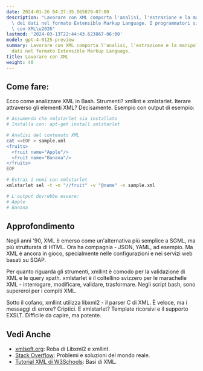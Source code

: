 ```yaml
---
date: 2024-01-26 04:27:35.065879-07:00
description: "Lavorare con XML comporta l'analisi, l'estrazione e la manipolazione\
  \ dei dati nel formato Extensible Markup Language. I programmatori si scontrano\
  \ con XML\u2026"
lastmod: '2024-03-13T22:44:43.623867-06:00'
model: gpt-4-0125-preview
summary: Lavorare con XML comporta l'analisi, l'estrazione e la manipolazione dei
  dati nel formato Extensible Markup Language.
title: Lavorare con XML
weight: 40
---
```


## Come fare:
Ecco come analizzare XML in Bash. Strumenti? xmllint e xmlstarlet. Iterare attraverso gli elementi XML? Decisamente. Esempio con output di esempio:

```bash
# Assumendo che xmlstarlet sia installato
# Installa con: apt-get install xmlstarlet

# Analisi del contenuto XML
cat <<EOF > sample.xml
<fruits>
  <fruit name="Apple"/>
  <fruit name="Banana"/>
</fruits>
EOF

# Estrai i nomi con xmlstarlet
xmlstarlet sel -t -m "//fruit" -v "@name" -n sample.xml

# L'output dovrebbe essere:
# Apple
# Banana
```

## Approfondimento
Negli anni '90, XML è emerso come un'alternativa più semplice a SGML, ma più strutturata di HTML. Ora ha compagnia - JSON, YAML, ad esempio. Ma XML è ancora in gioco, specialmente nelle configurazioni e nei servizi web basati su SOAP.

Per quanto riguarda gli strumenti, xmllint è comodo per la validazione di XML e le query xpath. xmlstarlet è il coltellino svizzero per le marachelle XML - interrogare, modificare, validare, trasformare. Negli script bash, sono supereroi per i compiti XML.

Sotto il cofano, xmllint utilizza libxml2 - il parser C di XML. È veloce, ma i messaggi di errore? Criptici. E xmlstarlet? Template ricorsivi e il supporto EXSLT. Difficile da capire, ma potente.

## Vedi Anche
- [xmlsoft.org](http://xmlsoft.org/): Roba di Libxml2 e xmllint.
- [Stack Overflow](https://stackoverflow.com/questions/tagged/xml+bash): Problemi e soluzioni del mondo reale.
- [Tutorial XML di W3Schools](https://www.w3schools.com/xml/): Basi di XML.
